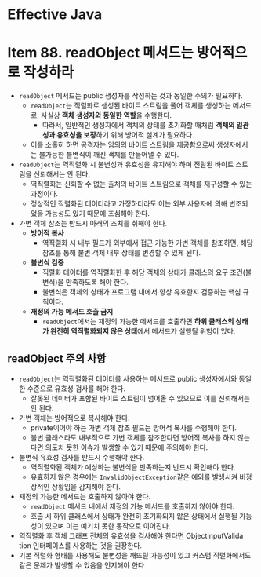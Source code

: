 # Effective Java

# Item 88. readObject 메서드는 방어적으로 작성하라

- `readObject` 메서드는 public 생성자를 작성하는 것과 동일한 주의가 필요하다.
    - `readObject`는 직렬화로 생성된 바이트 스트림을 풀어 객체를 생성하는 메서드로, 사실상 **객체 생성자와 동일한 역할**을 수행한다.
        - 따라서, 일반적인 생성자에서 객체의 상태를 초기화할 때처럼 **객체의 일관성과 유효성을 보장**하기 위해 방어적 설계가 필요하다.
    - 이를 소홀히 하면 공격자는 임의의 바이트 스트림을 제공함으로써 생성자에서는 불가능한 불변식이 깨진 객체를 만들어낼 수 있다.
- `readObject`는 역직렬화 시 불변성과 유효성을 유지해야 하며 전달된 바이트 스트림을 신뢰해서는 안 된다.
    - 역직렬화는 신뢰할 수 없는 출처의 바이트 스트림으로 객체를 재구성할 수 있는 과정이다.
    - 정상적인 직렬화된 데이터라고 가정하더라도 이는 외부 사용자에 의해 변조되었을 가능성도 있기 때문에 조심해야 한다.
- 가변 객체 참조는 반드시 아래의 조치를 취해야 한다.
    - **방어적 복사**
        - 역직렬화 시 내부 필드가 외부에서 접근 가능한 가변 객체를 참조하면, 해당 참조를 통해 불변 객체 내부 상태를 변경할 수 있게 된다.
    - **불변식 검증**
        - 직렬화 데이터를 역직렬화한 후 해당 객체의 상태가 클래스의 요구 조건(불변식)을 만족하도록 해야 한다.
        - 불변식은 객체의 상태가 프로그램 내에서 항상 유효한지 검증하는 핵심 규칙이다.
    - **재정의 가능 메서드 호출 금지**
        - `readObject`에서는 재정의 가능한 메서드를 호출하면 **하위 클래스의 상태가 완전히 역직렬화되지 않은 상태**에서 메서드가 실행될 위험이 있다.

## readObject 주의 사항

- `readObject`는 역직렬화된 데이터를 사용하는 메서드로 public 생성자에서와 동일한 수준으로 유효성 검사를 해야 한다.
    - 잘못된 데이터가 포함된 바이트 스트림이 넘어올 수 있으므로 이를 신뢰해서는 안 된다.
- 가변 객체는 방어적으로 복사해야 한다.
    - private이어야 하는 가변 객체 참조 필드는 방어적 복사를 수행해야 한다.
    - 불변 클래스라도 내부적으로 가변 객체를 참조한다면 방어적 복사를 하지 않는다면 의도치 못한 이슈가 발생할 수 있기 때문에 주의해야 한다.
- 불변식 유효성 검사를 반드시 수행해야 한다.
    - 역직렬화된 객체가 예상하는 불변식을 만족하는지 반드시 확인해야 한다.
    - 유효하지 않은 경우에는 `InvalidObjectException`같은 예외를 발생시켜 비정상적인 상황임을 감지해야 한다.
- 재정의 가능한 메서드는 호출하지 않아야 한다.
    - `readObject` 메서드 내에서 재정의 가능 메서드를 호출하지 않아야 한다.
    - 호출 시 하위 클래스에서 상태가 완전히 초기화되지 않은 상태에서 실행될 가능성이 있으며 이는 예기치 못한 동작으로 이어진다.
- 역직렬화 후 객체 그래프 전체의 유효성을 검사해야 한다면 ObjectInputValida tion 인터페이스를 사용하는 것을 권장한다.
- 기본 직렬화 형태를 사용해도 불변성을 깨뜨릴 가능성이 있고 커스텀 직렬화에서도 같은 문제가 발생할 수 있음을 인지해야 한다